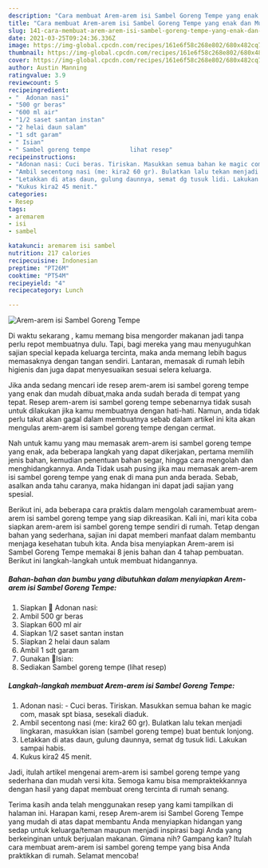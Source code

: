 ```yaml
---
description: "Cara membuat Arem-arem isi Sambel Goreng Tempe yang enak dan Mudah Dibuat"
title: "Cara membuat Arem-arem isi Sambel Goreng Tempe yang enak dan Mudah Dibuat"
slug: 141-cara-membuat-arem-arem-isi-sambel-goreng-tempe-yang-enak-dan-mudah-dibuat
date: 2021-03-25T09:24:36.336Z
image: https://img-global.cpcdn.com/recipes/161e6f58c268e802/680x482cq70/arem-arem-isi-sambel-goreng-tempe-foto-resep-utama.jpg
thumbnail: https://img-global.cpcdn.com/recipes/161e6f58c268e802/680x482cq70/arem-arem-isi-sambel-goreng-tempe-foto-resep-utama.jpg
cover: https://img-global.cpcdn.com/recipes/161e6f58c268e802/680x482cq70/arem-arem-isi-sambel-goreng-tempe-foto-resep-utama.jpg
author: Austin Manning
ratingvalue: 3.9
reviewcount: 5
recipeingredient:
- "  Adonan nasi"
- "500 gr beras"
- "600 ml air"
- "1/2 saset santan instan"
- "2 helai daun salam"
- "1 sdt garam"
- " Isian"
- " Sambel goreng tempe           lihat resep"
recipeinstructions:
- "Adonan nasi: Cuci beras. Tiriskan. Masukkan semua bahan ke magic com, masak spt biasa, sesekali diaduk."
- "Ambil secentong nasi (me: kira2 60 gr). Bulatkan lalu tekan menjadi lingkaran, masukkan isian (sambel goreng tempe) buat bentuk lonjong."
- "Letakkan di atas daun, gulung daunnya, semat dg tusuk lidi. Lakukan sampai habis."
- "Kukus kira2 45 menit."
categories:
- Resep
tags:
- aremarem
- isi
- sambel

katakunci: aremarem isi sambel 
nutrition: 217 calories
recipecuisine: Indonesian
preptime: "PT26M"
cooktime: "PT54M"
recipeyield: "4"
recipecategory: Lunch

---
```



![Arem-arem isi Sambel Goreng Tempe](https://img-global.cpcdn.com/recipes/161e6f58c268e802/680x482cq70/arem-arem-isi-sambel-goreng-tempe-foto-resep-utama.jpg)

Di waktu  sekarang , kamu memang bisa mengorder makanan jadi tanpa perlu repot membuatnya dulu. Tapi, bagi mereka yang mau menyuguhkan sajian special kepada keluarga tercinta, maka anda memang lebih bagus memasaknya dengan tangan sendiri. Lantaran, memasak di rumah lebih higienis dan juga dapat menyesuaikan sesuai selera keluarga.

Jika anda sedang mencari ide resep arem-arem isi sambel goreng tempe yang enak dan mudah dibuat,maka anda sudah berada di tempat yang tepat. Resep arem-arem isi sambel goreng tempe  sebenarnya tidak susah untuk dilakukan jika kamu membuatnya dengan hati-hati. Namun, anda tidak perlu takut akan gagal dalam membuatnya 
sebab dalam artikel ini kita akan mengulas arem-arem isi sambel goreng tempe dengan cermat.  



Nah untuk kamu yang mau memasak arem-arem isi sambel goreng tempe yang enak, ada beberapa langkah yang dapat dikerjakan, pertama memilih jenis bahan, kemudian penentuan bahan segar, hingga cara mengolah dan menghidangkannya. Anda Tidak usah pusing jika mau memasak arem-arem isi sambel goreng tempe yang enak di mana pun anda berada. Sebab, asalkan anda  tahu caranya, maka hidangan ini dapat jadi sajian yang spesial.

Berikut ini, ada beberapa cara praktis  dalam mengolah caramembuat arem-arem isi sambel goreng tempe yang siap dikreasikan. Kali ini, mari kita coba siapkan arem-arem isi sambel goreng tempe sendiri di rumah. Tetap dengan bahan yang sederhana, sajian ini dapat memberi manfaat dalam membantu menjaga kesehatan tubuh kita. Anda bisa menyiapkan Arem-arem isi Sambel Goreng Tempe memakai 8 jenis bahan dan 4 tahap pembuatan. Berikut ini langkah-langkah untuk membuat hidangannya.

<!--inarticleads1-->

##### Bahan-bahan dan bumbu yang dibutuhkan dalam menyiapkan Arem-arem isi Sambel Goreng Tempe:

1. Siapkan  🌺 Adonan nasi:
1. Ambil 500 gr beras
1. Siapkan 600 ml air
1. Siapkan 1/2 saset santan instan
1. Siapkan 2 helai daun salam
1. Ambil 1 sdt garam
1. Gunakan  🌺Isian:
1. Sediakan  Sambel goreng tempe           (lihat resep)




<!--inarticleads2-->

##### Langkah-langkah membuat Arem-arem isi Sambel Goreng Tempe:

1. Adonan nasi: - Cuci beras. Tiriskan. Masukkan semua bahan ke magic com, masak spt biasa, sesekali diaduk.
1. Ambil secentong nasi (me: kira2 60 gr). Bulatkan lalu tekan menjadi lingkaran, masukkan isian (sambel goreng tempe) buat bentuk lonjong.
1. Letakkan di atas daun, gulung daunnya, semat dg tusuk lidi. Lakukan sampai habis.
1. Kukus kira2 45 menit.




Jadi, itulah artikel mengenai  arem-arem isi sambel goreng tempe  yang sederhana dan mudah versi kita. Semoga kamu bisa mempraktekkannya dengan hasil yang dapat membuat oreng tercinta di rumah senang. 

Terima kasih anda telah menggunakan resep yang kami tampilkan di halaman ini. Harapan kami, resep  Arem-arem isi Sambel Goreng Tempe yang mudah di atas dapat membantu Anda menyiapkan hidangan yang sedap untuk keluarga/teman maupun menjadi inspirasi bagi Anda yang berkeinginan untuk berjualan makanan. Gimana nih? Gampang kan? Itulah cara membuat arem-arem isi sambel goreng tempe yang bisa Anda praktikkan di rumah. Selamat mencoba!

